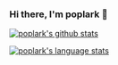 ### Hi there, I'm poplark 👋

[![poplark's github stats](https://github-readme-stats.vercel.app/api?username=poplark&theme=radical&count_private=true)](https://github.com/poplark/poplark)

[![poplark's language stats](https://github-readme-stats.vercel.app/api/top-langs/?username=poplark&layout=compact&theme=radical)](https://github.com/poplark/poplark)


<!--
**poplark/poplark** is a ✨ _special_ ✨ repository because its `README.md` (this file) appears on your GitHub profile.

Here are some ideas to get you started:

- 🔭 I’m currently working on ...
- 🌱 I’m currently learning ...
- 👯 I’m looking to collaborate on ...
- 🤔 I’m looking for help with ...
- 💬 Ask me about ...
- 📫 How to reach me: ...
- 😄 Pronouns: ...
- ⚡ Fun fact: ...
-->
